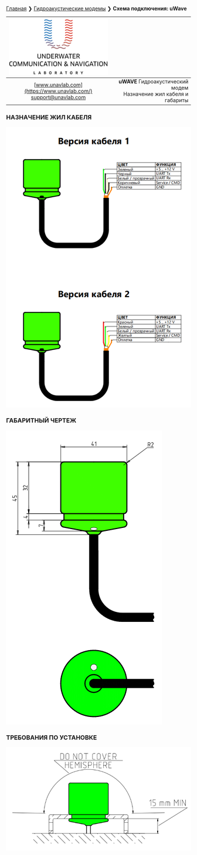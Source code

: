 [Главная](/README_RU) ❯ [Гидроакустические модемы](/underwater_acoustic_modems_ru) ❯ **Схема подключения: uWave**

<div style="page-break-after: always;"></div>

| ![logo](/documentation/sm_logo.png) |  |
| :---: | ---: |
| [www.unavlab.com](https://www.unavlab.com/) <br/> [support@unavlab.com](mailto:support@unavlab.com) | **uWAVE** Гидроакустический модем <br/> Назначение жил кабеля и габариты |

<div style="page-break-after: always;"></div>

### НАЗНАЧЕНИЕ ЖИЛ КАБЕЛЯ

![uWAVE_wiring_diagram_ru](/documentation/uWAVE_wiring_diagram_ru.png)

<div style="page-break-after: always;"></div>

### ГАБАРИТНЫЙ ЧЕРТЕЖ

![uWAVE_drawing](/documentation/uWAVE_drawing.png)

<div style="page-break-after: always;"></div>

### ТРЕБОВАНИЯ ПО УСТАНОВКЕ

![uWAVE_mount](/documentation/uWave_mount.png)

<div style="page-break-after: always;"></div>

